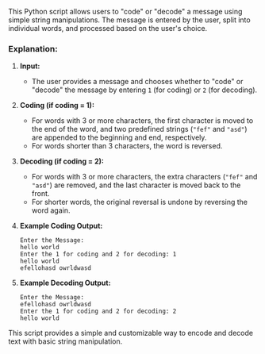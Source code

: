 This Python script allows users to "code" or "decode" a message using simple string manipulations. The message is entered by the user, split into individual words, and processed based on the user's choice.

### Explanation:
1. **Input:**
   - The user provides a message and chooses whether to "code" or "decode" the message by entering `1` (for coding) or `2` (for decoding).

2. **Coding (if coding = 1):**
   - For words with 3 or more characters, the first character is moved to the end of the word, and two predefined strings (`"fef"` and `"asd"`) are appended to the beginning and end, respectively.
   - For words shorter than 3 characters, the word is reversed.
   
3. **Decoding (if coding = 2):**
   - For words with 3 or more characters, the extra characters (`"fef"` and `"asd"`) are removed, and the last character is moved back to the front.
   - For shorter words, the original reversal is undone by reversing the word again.

4. **Example Coding Output:**
   ```
   Enter the Message: 
   hello world
   Enter the 1 for coding and 2 for decoding: 1
   hello world
   efellohasd owrldwasd
   ```

5. **Example Decoding Output:**
   ```
   Enter the Message: 
   efellohasd owrldwasd
   Enter the 1 for coding and 2 for decoding: 2
   hello world
   ```

This script provides a simple and customizable way to encode and decode text with basic string manipulation.
